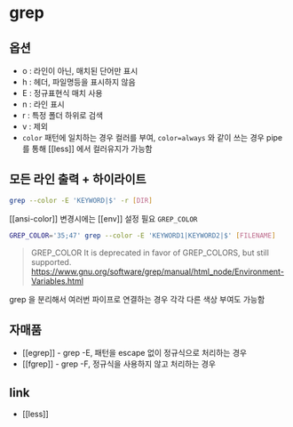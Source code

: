 # grep

## 옵션
- o : 라인이 아닌, 매치된 단어만 표시
- h : 헤더, 파일명등을 표시하지 않음
- E : 정규표현식 매치 사용
- n : 라인 표시
- r : 특정 폴더 하위로 검색
- v : 제외
- `color` 패턴에 일치하는 경우 컬러를 부여, `color=always` 와 같이 쓰는 경우 pipe 를 통해 [[less]] 에서 컬러유지가 가능함

## 모든 라인 출력 + 하이라이트

```sh
grep --color -E 'KEYWORD|$' -r [DIR]
```

[[ansi-color]] 변경시에는 [[env]] 설정 필요 `GREP_COLOR`
```sh
GREP_COLOR='35;47' grep --color -E 'KEYWORD1|KEYWORD2|$' [FILENAME]
```

> GREP_COLOR
> It is deprecated in favor of GREP_COLORS, but still supported.
https://www.gnu.org/software/grep/manual/html_node/Environment-Variables.html

grep 을 분리해서 여러번 파이프로 연결하는 경우 각각 다른 색상 부여도 가능함

## 자매품
- [[egrep]] - grep -E, 패턴을 escape 없이 정규식으로 처리하는 경우
- [[fgrep]] - grep -F, 정규식을 사용하지 않고 처리하는 경우

## link
- [[less]]
